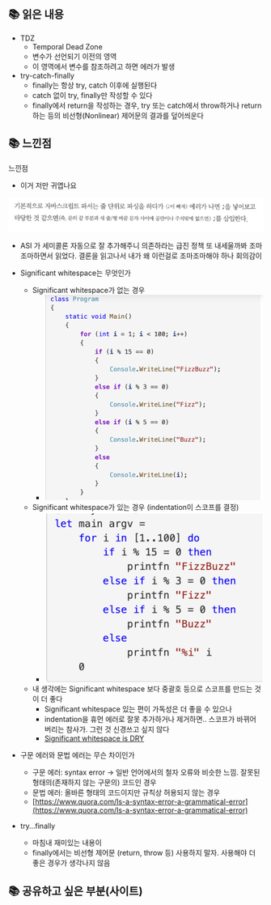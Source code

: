 ## 📚 읽은 내용
- TDZ
    - Temporal Dead Zone
    - 변수가 선언되기 이전의 영역
    - 이 영역에서 변수를 참조하려고 하면 에러가 발생
- try-catch-finally
    - finally는 항상 try, catch 이후에 실행된다
    - catch 없이 try, finally만 작성할 수 있다
    - finally에서 return을 작성하는 경우, try 또는 catch에서 throw하거나 return 하는 등의 비선형(Nonlinear) 제어문의 결과를 덮어씌운다
## 📚 느낀점
느낀점

- 이거 저만 귀엽나요

![img_2.png](jimmy/img_2.png)
- ASI 가 세미콜론 자동으로 잘 추가해주니 의존하라는 급진 정책 또 내세울까봐 조마조마하면서 읽었다. 결론을 읽고나서 내가 왜 이런걸로 조마조마해야 하나 회의감이
- Significant whitespace는 무엇인가
    - Significant whitespace가 없는 경우
      - ![img_1.png](jimmy/img_1.png)
    - Significant whitespace가 있는 경우 (indentation이 스코프를 결정)
      - ![img.png](jimmy/img.png)
    - 내 생각에는 Significant whitespace 보다 중괄호 등으로 스코프를 만드는 것이 더 좋다
        - Significant whitespace 있는 편이 가독성은 더 좋을 수 있으나
        - indentation을 휴먼 에러로 잘못 추가하거나 제거하면.. 스코프가 바뀌어 버리는 참사가. 그런 것 신경쓰고 싶지 않다
        - [Significant whitespace is DRY](https://blog.ploeh.dk/2020/05/04/significant-whitespace-is-dry/)

- 구문 에러와 문법 에러는 무슨 차이인가
    - 구문 에러: syntax error → 일반 언어에서의 철자 오류와 비슷한 느낌. 잘못된 형태의(존재하지 않는 구문의) 코드인 경우
    - 문법 에러: 올바른 형태의 코드이지만 규칙상 허용되지 않는 경우
    - [https://www.quora.com/Is-a-syntax-error-a-grammatical-error](https://www.quora.com/Is-a-syntax-error-a-grammatical-error)

- try…finally
    - 마침내 재미있는 내용이
    - finally에서는 비선형 제어문 (return, throw 등) 사용하지 말자. 사용해야 더 좋은 경우가 생각나지 않음

## 📚 공유하고 싶은 부분(사이트)
